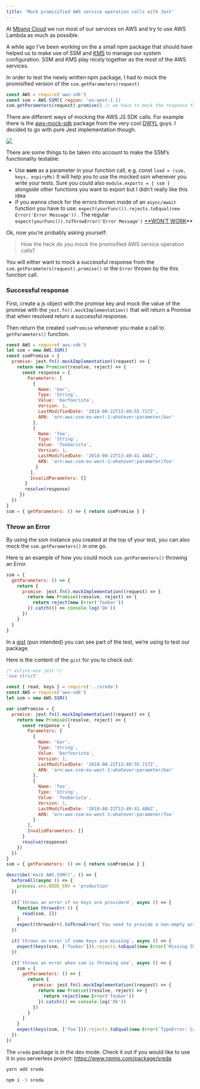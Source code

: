 ```yaml
---
title: 'Mock promisified AWS service operation calls with Jest'
---
```


At [Mbanq Cloud](https://mbanq.com/cloud) we run most of our services on AWS and try to use AWS Lambda as much as possible.

A while ago I’ve been working on the a small npm package that should have helped us to make use of SSM and [KMS](https://aws.amazon.com/kms/) to manage our system configuration. SSM and KMS play nicely together as the most of the AWS services.

In order to test the newly written npm package, I had to mock the promisified version of the `ssm.getParameters(request)`

```js
const AWS = require('aws-sdk')
const ssm = AWS.SSM({ region: 'eu-west-1 })
ssm.getParameters(request).promise() // we have to mock the response from this call
```

There are different ways of mocking the AWS JS SDK calls. For example there is the [aws-mock-sdk](https://github.com/dwyl/aws-sdk-mock) package from the very cool [DWYL](https://dwyl.com/) guys. I decided to go with pure Jest implementation though.

![](https://cdn-images-1.medium.com/max/2000/1*yZyG4rhfvTehkTsKtLxD9Q.png)

There are some things to be taken into account to make the SSM’s functionality testable:

- Use **ssm** as a parameter in your function call, e.g. const `load = (ssm, keys, expiryMs)` It will help you to use the mocked ssm whenever you write your tests. Sure you could also `module.exports = { ssm }` alongside other functions you want to export but I didn’t really like this idea
- If you wanna check for the errors thrown inside of an `async/await` function you have to use: `expect(yourFunc()).rejects.toEqual(new Error('Error Message'))` . The regular `expect(yourFunc()).toThrowError('Error Message')` [**WON’T WORK](https://github.com/facebook/jest/issues/1700#issuecomment-377890222)**

Ok, now you’re probably asking yourself:
> How the heck do you mock the promisified AWS service operation calls?

You will either want to mock a successful response from the `ssm.getParameters(request).promise()` or the `Error` thrown by the this function call.

### Successful response
First, create a js object with the promise key and mock the value of the promise with the `jest.fn().mockImplementation()` that will return a Promise that when resolved return a successful response.

Then return the created `ssmPromise` whenever you make a call to `getParameters()` function.

```js
const AWS = require('aws-sdk')
let ssm = new AWS.SSM()
const ssmPromise = {
  promise: jest.fn().mockImplementation((request) => {
    return new Promise((resolve, reject) => {
      const response = {
        Parameters: [
          {
            Name: 'bar',
            Type: 'String',
            Value: 'barfoorista',
            Version: 1,
            LastModifiedDate: '2018-08-22T13:49:55.717Z',
            ARN: 'arn:aws:ssm:eu-west-1:whatever:parameter/bar'
          },
          {
            Name: 'foo',
            Type: 'String',
            Value: 'foobarista',
            Version: 1,
            LastModifiedDate: '2018-08-22T13:49:41.486Z',
            ARN: 'arn:aws:ssm:eu-west-1:whatever:parameter/foo'
           }
         ],
         InvalidParameters: []
       }
       resolve(response)
     })
  })
}
ssm = { getParameters: () => { return ssmPromise } }
```

### Throw an Error

By using the ssm instance you created at the top of your test, you can also mock the `ssm.getParameters()` in one go.

Here is an example of how you could mock `ssm.getParameters()` throwing an Error

```js
ssm = {
  getParameters: () => {
    return {
      promise: jest.fn().mockImplementation((request) => {
        return new Promise((resolve, reject) => {
          return reject(new Error('foobar'))
        }).catch(() => console.log('Ok'))
      })
    }
  }
}
```

In a [gist](https://gist.github.com/igorkosta/6dae64ca2ababed7bec95255b2252842#file-sreda-test-js) (pun intended) you can see part of the test, we’re using to test our package.

Here is the content of the `gist` for you to check out:
```js
/* eslint-env jest */
'use strict'

const { read, keys } = require('../sreda')
const AWS = require('aws-sdk')
let ssm = new AWS.SSM()

var ssmPromise = {
  promise: jest.fn().mockImplementation((request) => {
    return new Promise((resolve, reject) => {
      const response = {
        Parameters: [
          {
            Name: 'bar',
            Type: 'String',
            Value: 'barfoorista',
            Version: 1,
            LastModifiedDate: '2018-08-22T13:49:55.717Z',
            ARN: 'arn:aws:ssm:eu-west-1:whatever:parameter/bar'
          },
          {
            Name: 'foo',
            Type: 'String',
            Value: 'foobarista',
            Version: 1,
            LastModifiedDate: '2018-08-22T13:49:41.486Z',
            ARN: 'arn:aws:ssm:eu-west-1:whatever:parameter/foo'
          }
        ],
        InvalidParameters: []
      }
      resolve(response)
    })
  })
}
ssm = { getParameters: () => { return ssmPromise } }

describe('mock AWS.SSM()', () => {
  beforeAll(async () => {
    process.env.NODE_ENV = 'production'
  })

  it(`throws an error if no keys are providerd`, async () => {
    function throwsErr () {
      read(ssm, [])
    }
    expect(throwsErr).toThrowError(`You need to provide a non-empty array of config keys`)
  })

  it(`throws an error if some keys are missing`, async () => {
    expect(keys(ssm, ['foobar'])).rejects.toEqual(new Error(`Missing SSM Parameter Store keys: foobar`))
  })

  it(`throws an error when ssm is throwing one`, async () => {
    ssm = {
      getParameters: () => {
        return {
          promise: jest.fn().mockImplementation((request) => {
            return new Promise((resolve, reject) => {
              return reject(new Error('foobar'))
            }).catch(() => console.log('Ok'))
          })
        }
      }
    }
    expect(keys(ssm, ['foo'])).rejects.toEqual(new Error(`TypeError: Cannot destructure property \`Parameters\` of 'undefined' or 'null'.`))
  })
})
```

The `sreda` package is in the dev mode. Check it out if you would like to use
it in you serverless project: https://www.npmjs.com/package/sreda

```bash
yarn add sreda

npm i -S sreda
```
